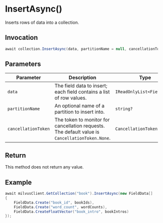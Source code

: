 # InsertAsync()

Inserts rows of data into a collection.

## Invocation

```c#
await collection.InsertAsync(data, partitionName = null, cancellationToken = default);
```

## Parameters

| Parameter           | Description                                                                                                 | Type                            | Required |
| ------------------- | ----------------------------------------------------------------------------------------------------------- | ------------------------------- | -------- |
| `data`              | The field data to insert; each field contains a list of row values.                                         | `IReadOnlyList<FieldData>`      | True     |
| `partitionName`     | An optional name of a partition to insert into.                                                             | `string?`                       | False    |
| `cancellationToken` | The token to monitor for cancellation requests. The default value is `CancellationToken.None`.              | `CancellationToken`             | False    |

## Return

This method does not return any value.

## Example

```c#
await milvusClient.GetCollection("book").InsertAsync(new FieldData[]
{
    FieldData.Create("book_id", bookIds),
    FieldData.Create("word_count", wordCounts),
    FieldData.CreateFloatVector("book_intro", bookIntros)
});
```
